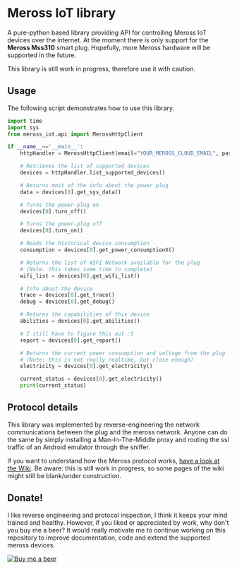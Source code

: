 # Meross IoT library
A pure-python based library providing API for controlling Meross IoT devices over the internet.
At the moment there is only support for the **Meross Mss310** smart plug.
Hopefully, more Meross hardware will be supported in the future.

This library is still work in progress, therefore use it with caution.

## Usage
The following script demonstrates how to use this library.

```python
import time
import sys
from meross_iot.api import MerossHttpClient

if __name__=='__main__':
    httpHandler = MerossHttpClient(email="YOUR_MEROSS_CLOUD_EMAIL", password="YOUR_PASSWORD")

    # Retrieves the list of supported devices
    devices = httpHandler.list_supported_devices()

    # Returns most of the info about the power plug
    data = devices[0].get_sys_data()

    # Turns the power-plug on
    devices[0].turn_off()

    # Turns the power-plug off
    devices[0].turn_on()

    # Reads the historical device consumption
    consumption = devices[0].get_power_consumptionX()

    # Returns the list of WIFI Network available for the plug
    # (Note. this takes some time to complete)
    wifi_list = devices[0].get_wifi_list()

    # Info about the device
    trace = devices[0].get_trace()
    debug = devices[0].get_debug()

    # Returns the capabilities of this device
    abilities = devices[0].get_abilities()

    # I still have to figure this out :S
    report = devices[0].get_report()

    # Returns the current power consumption and voltage from the plug
    # (Note: this is not really realtime, but close enough)
    electricity = devices[0].get_electricity()

    current_status = devices[0].get_electricity()
    print(current_status)

```

## Protocol details
This library was implemented by reverse-engineering the network communications between the plug and the meross network.
Anyone can do the same by simply installing a Man-In-The-Middle proxy and routing the ssl traffic of an Android emulator through the sniffer.

If you want to understand how the Meross protocol works, [have a look at the Wiki](https://github.com/albertogeniola/MerossIot/wiki). Be aware: this is still work in progress, so some pages of the wiki might still be blank/under construction.

## Donate!
I like reverse engineering and protocol inspection, I think it keeps your mind trained and healthy. However, if you liked or appreciated by work, why don't you buy me a beer? It would really motivate me to continue working on this repository to improve documentation, code and extend the supported meross devices.

[![Buy me a beer](http://4.bp.blogspot.com/-1Md6-deTZ84/VA_lzcxMx1I/AAAAAAAACl8/wP_4rXBXwyI/s1600/PayPal-Donation-Button.png)](https://www.paypal.com/cgi-bin/webscr?cmd=_s-xclick&hosted_button_id=6HPAB89UYSZF2)



